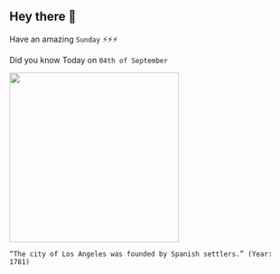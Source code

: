 ## Hey there 👋
Have an amazing `Sunday` ⚡⚡⚡

Did you know Today on `04th of September`
 
 [<img src="https://www.gannett-cdn.com/presto/2019/09/03/PCIN/6ae6ad17-0821-4d10-b4e4-2467e81b5619-Mural_painting_which_depicts_the_founding_of_Los_Angeles_ca19311939.jpg?width=660&height=365&fit=crop&format=pjpg&auto=webp" width="300" />](https://la.curbed.com/2018/4/20/17016988/los-angeles-history-timeline-facts-earthquakes#:~:text=El%20Pueblo%20de%20la%20Reina,into%20Alaska%20and%20Northern%20California.) 
 ```
“The city of Los Angeles was founded by Spanish settlers.” (Year: 1781)
```
